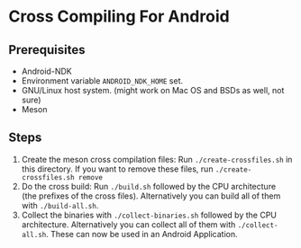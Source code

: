 Cross Compiling For Android
===========================

Prerequisites
-------------
* Android-NDK
* Environment variable `ANDROID_NDK_HOME` set.
* GNU/Linux host system. (might work on Mac OS and BSDs as well, not sure)
* Meson

Steps
-----
1. Create the meson cross compilation files: Run `./create-crossfiles.sh` in this directory. If you want to remove these files, run `./create-crossfiles.sh remove`
2. Do the cross build: Run `./build.sh` followed by the CPU architecture (the prefixes of the cross files). Alternatively you can build all of them with `./build-all.sh`.
3. Collect the binaries with `./collect-binaries.sh` followed by the CPU architecture. Alternatively you can collect all of them with `./collect-all.sh`. These can now be used in an Android Application.
